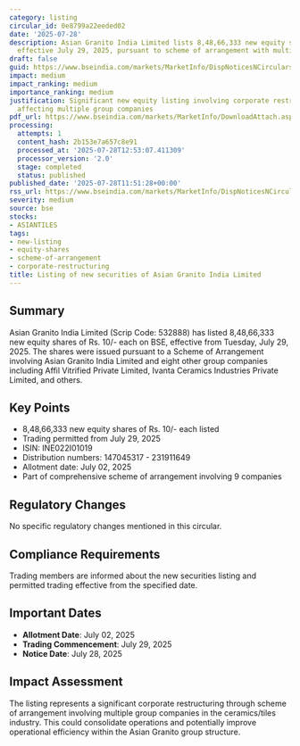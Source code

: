 ```yaml
---
category: listing
circular_id: 0e8799a22eeded02
date: '2025-07-28'
description: Asian Granito India Limited lists 8,48,66,333 new equity shares on BSE
  effective July 29, 2025, pursuant to scheme of arrangement with multiple group companies.
draft: false
guid: https://www.bseindia.com/markets/MarketInfo/DispNoticesNCirculars.aspx?Noticeid={13F36CE9-956A-4C87-94DB-8AD4D61D4FB5}&noticeno=20250728-29&dt=07/28/2025&icount=29&totcount=54&flag=0
impact: medium
impact_ranking: medium
importance_ranking: medium
justification: Significant new equity listing involving corporate restructuring scheme
  affecting multiple group companies
pdf_url: https://www.bseindia.com/markets/MarketInfo/DownloadAttach.aspx?id=20250728-29&attachedId=
processing:
  attempts: 1
  content_hash: 2b153e7a657c8e91
  processed_at: '2025-07-28T12:53:07.411309'
  processor_version: '2.0'
  stage: completed
  status: published
published_date: '2025-07-28T11:51:28+00:00'
rss_url: https://www.bseindia.com/markets/MarketInfo/DispNoticesNCirculars.aspx?Noticeid={13F36CE9-956A-4C87-94DB-8AD4D61D4FB5}&noticeno=20250728-29&dt=07/28/2025&icount=29&totcount=54&flag=0
severity: medium
source: bse
stocks:
- ASIANTILES
tags:
- new-listing
- equity-shares
- scheme-of-arrangement
- corporate-restructuring
title: Listing of new securities of Asian Granito India Limited
---
```


## Summary

Asian Granito India Limited (Scrip Code: 532888) has listed 8,48,66,333 new equity shares of Rs. 10/- each on BSE, effective from Tuesday, July 29, 2025. The shares were issued pursuant to a Scheme of Arrangement involving Asian Granito India Limited and eight other group companies including Affil Vitrified Private Limited, Ivanta Ceramics Industries Private Limited, and others.

## Key Points

- 8,48,66,333 new equity shares of Rs. 10/- each listed
- Trading permitted from July 29, 2025
- ISIN: INE022I01019
- Distribution numbers: 147045317 - 231911649
- Allotment date: July 02, 2025
- Part of comprehensive scheme of arrangement involving 9 companies

## Regulatory Changes

No specific regulatory changes mentioned in this circular.

## Compliance Requirements

Trading members are informed about the new securities listing and permitted trading effective from the specified date.

## Important Dates

- **Allotment Date**: July 02, 2025
- **Trading Commencement**: July 29, 2025
- **Notice Date**: July 28, 2025

## Impact Assessment

The listing represents a significant corporate restructuring through scheme of arrangement involving multiple group companies in the ceramics/tiles industry. This could consolidate operations and potentially improve operational efficiency within the Asian Granito group structure.